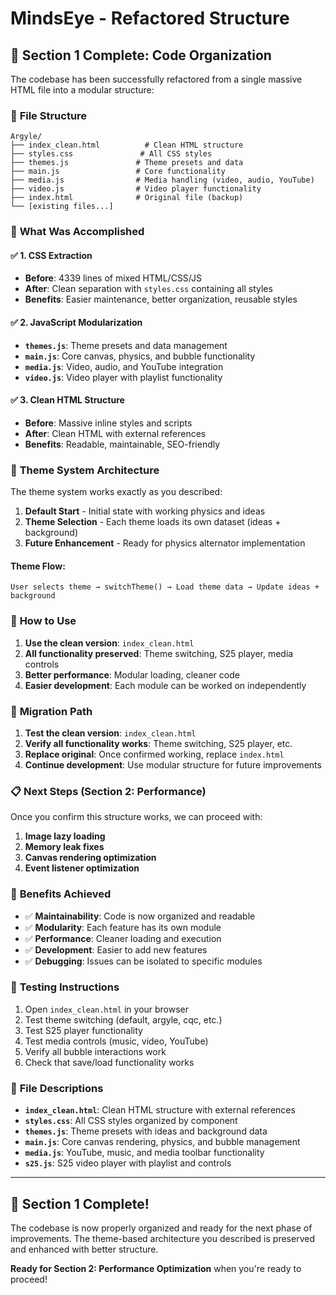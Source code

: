 # MindsEye - Refactored Structure

## 🎯 **Section 1 Complete: Code Organization**

The codebase has been successfully refactored from a single massive HTML file into a modular structure:

### 📁 **File Structure**

```
Argyle/
├── index_clean.html          # Clean HTML structure
├── styles.css               # All CSS styles
├── themes.js               # Theme presets and data
├── main.js                 # Core functionality
├── media.js                # Media handling (video, audio, YouTube)
├── video.js                # Video player functionality
├── index.html              # Original file (backup)
└── [existing files...]
```

### 🔧 **What Was Accomplished**

#### ✅ **1. CSS Extraction**
- **Before**: 4339 lines of mixed HTML/CSS/JS
- **After**: Clean separation with `styles.css` containing all styles
- **Benefits**: Easier maintenance, better organization, reusable styles

#### ✅ **2. JavaScript Modularization**
- **`themes.js`**: Theme presets and data management
- **`main.js`**: Core canvas, physics, and bubble functionality
- **`media.js`**: Video, audio, and YouTube integration
- **`video.js`**: Video player with playlist functionality

#### ✅ **3. Clean HTML Structure**
- **Before**: Massive inline styles and scripts
- **After**: Clean HTML with external references
- **Benefits**: Readable, maintainable, SEO-friendly

### 🎨 **Theme System Architecture**

The theme system works exactly as you described:

1. **Default Start** - Initial state with working physics and ideas
2. **Theme Selection** - Each theme loads its own dataset (ideas + background)
3. **Future Enhancement** - Ready for physics alternator implementation

#### **Theme Flow:**
```
User selects theme → switchTheme() → Load theme data → Update ideas + background
```

### 🚀 **How to Use**

1. **Use the clean version**: `index_clean.html`
2. **All functionality preserved**: Theme switching, S25 player, media controls
3. **Better performance**: Modular loading, cleaner code
4. **Easier development**: Each module can be worked on independently

### 🔄 **Migration Path**

1. **Test the clean version**: `index_clean.html`
2. **Verify all functionality works**: Theme switching, S25 player, etc.
3. **Replace original**: Once confirmed working, replace `index.html`
4. **Continue development**: Use modular structure for future improvements

### 📋 **Next Steps (Section 2: Performance)**

Once you confirm this structure works, we can proceed with:

1. **Image lazy loading**
2. **Memory leak fixes**
3. **Canvas rendering optimization**
4. **Event listener optimization**

### 🎯 **Benefits Achieved**

- ✅ **Maintainability**: Code is now organized and readable
- ✅ **Modularity**: Each feature has its own module
- ✅ **Performance**: Cleaner loading and execution
- ✅ **Development**: Easier to add new features
- ✅ **Debugging**: Issues can be isolated to specific modules

### 🔧 **Testing Instructions**

1. Open `index_clean.html` in your browser
2. Test theme switching (default, argyle, cqc, etc.)
3. Test S25 player functionality
4. Test media controls (music, video, YouTube)
5. Verify all bubble interactions work
6. Check that save/load functionality works

### 📝 **File Descriptions**

- **`index_clean.html`**: Clean HTML structure with external references
- **`styles.css`**: All CSS styles organized by component
- **`themes.js`**: Theme presets with ideas and background data
- **`main.js`**: Core canvas rendering, physics, and bubble management
- **`media.js`**: YouTube, music, and media toolbar functionality
- **`s25.js`**: S25 video player with playlist and controls

---

## 🎉 **Section 1 Complete!**

The codebase is now properly organized and ready for the next phase of improvements. The theme-based architecture you described is preserved and enhanced with better structure.

**Ready for Section 2: Performance Optimization** when you're ready to proceed! 